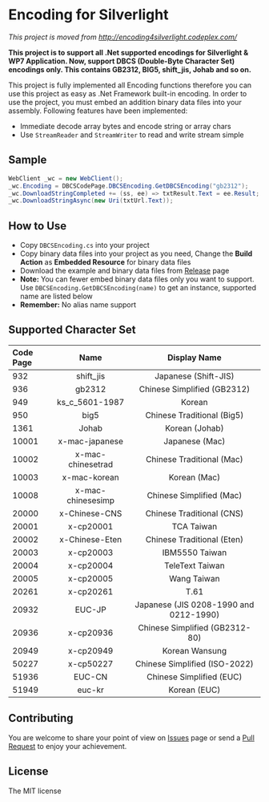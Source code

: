 # Encoding for Silverlight

_This project is moved from http://encoding4silverlight.codeplex.com/_

**This project is to support all .Net supported encodings for Silverlight & WP7 Application. Now, support DBCS (Double-Byte Character Set) encodings only. This contains GB2312, BIG5, shift_jis, Johab and so on.**

This project is fully implemented all Encoding functions therefore you can use this project as easy as .Net Framework built-in encoding. In order to use the project, you must embed an addition binary data files into your assembly. Following features have been implemented:

- Immediate decode array bytes and encode string or array chars
- Use `StreamReader` and `StreamWriter` to read and write stream simple


## Sample
```csharp
WebClient _wc = new WebClient();
_wc.Encoding = DBCSCodePage.DBCSEncoding.GetDBCSEncoding("gb2312");
_wc.DownloadStringCompleted += (ss, ee) => txtResult.Text = ee.Result;
_wc.DownloadStringAsync(new Uri(txtUrl.Text));
```


## How to Use
- Copy `DBCSEncoding.cs` into your project
- Copy binary data files into your project as you need, Change the **Build Action** as **Embedded Resource** for binary data files
- Download the example and binary data files from [Release](http://github.com/Aimeast/Encoding4Silverlight/releases) page
- **Note:** You can fewer embed binary data files only you want to support. Use `DBCSEncoding.GetDBCSEncoding(name)` to get an instance, supported name are listed below
- **Remember:** No alias name support


## Supported Character Set

| Code Page | Name | Display Name |
| :------ | :------: | :------: |
| 932 | shift_jis | Japanese (Shift-JIS) |
| 936 | gb2312 | Chinese Simplified (GB2312) |
| 949 | ks_c_5601-1987 | Korean |
| 950 | big5 | Chinese Traditional (Big5) |
| 1361 | Johab | Korean (Johab) |
| 10001 | x-mac-japanese | Japanese (Mac) |
| 10002 | x-mac-chinesetrad | Chinese Traditional (Mac) |
| 10003 | x-mac-korean | Korean (Mac) |
| 10008 | x-mac-chinesesimp | Chinese Simplified (Mac) |
| 20000 | x-Chinese-CNS | Chinese Traditional (CNS) |
| 20001 | x-cp20001 | TCA Taiwan |
| 20002 | x-Chinese-Eten | Chinese Traditional (Eten) |
| 20003 | x-cp20003 | IBM5550 Taiwan |
| 20004 | x-cp20004 | TeleText Taiwan |
| 20005 | x-cp20005 | Wang Taiwan |
| 20261 | x-cp20261 | T.61 |
| 20932 | EUC-JP | Japanese (JIS 0208-1990 and 0212-1990) |
| 20936 | x-cp20936 | Chinese Simplified (GB2312-80) |
| 20949 | x-cp20949 | Korean Wansung |
| 50227 | x-cp50227 | Chinese Simplified (ISO-2022) |
| 51936 | EUC-CN | Chinese Simplified (EUC) |
| 51949 | euc-kr | Korean (EUC) |


## Contributing
You are welcome to share your point of view on [Issues](http://github.com/Aimeast/Encoding4Silverlight/issues) page or send a [Pull Request](http://github.com/Aimeast/Encoding4Silverlight/pulls) to enjoy your achievement.


## License
The MIT license
